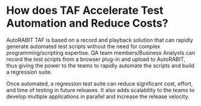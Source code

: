 # How does TAF Accelerate Test Automation and Reduce Costs?

AutoRABIT TAF is based on a record and playback solution that can rapidly generate automated test scripts without the need for complex programming/scripting expertise. QA team members/Business Analysts can record the test scripts from a browser plug-in and upload to AutoRABIT, thus giving the power to the teams to rapidly automate the scripts and build a regression suite.&#x20;

Once automated, a regression test suite can reduce significant cost, effort, and time of testing in future releases. It also adds scalability to the teams to develop multiple applications in parallel and increase the release velocity.
